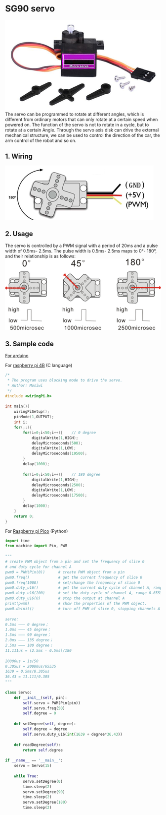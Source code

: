 # SG90 servo    
![Img](../../_static/common_resource/sg90_servo/1img.png)    
The servo can be programmed to rotate at different angles, which is different from ordinary motors that can only rotate at a certain speed when powered on. The function of the servo is not to rotate in a cycle, but to rotate at a certain Angle. Through the servo axis disk can drive the external mechanical structure, we can be used to control the direction of the car, the arm control of the robot and so on.      
     
## 1. Wiring   
![Img](../../_static/common_resource/sg90_servo/2img.png)     

## 2. Usage       
The servo is controlled by a PWM signal with a period of 20ms and a pulse width of 0.5ms- 2.5ms. The pulse width is 0.5ms- 2.5ms maps to 0°- 180°, and their relationship is as follows:     
![Img](../../_static/common_resource/sg90_servo/3img.png)    

## 3. Sample code      
[For arduino](https://reference.arduino.cc/reference/en/libraries/servo/)       

For [raspberry pi 4B](../../raspberry/R1D0000_raspberry_pi4/R1D0000_raspberry_pi4.md) (C language)
```C language
/*    
 * The program uses blocking mode to drive the servo.       
 * Author: Mosiwi    
 */
#include <wiringPi.h>

int main(){
	wiringPiSetup();
	pinMode(1,OUTPUT);
	int i;
	for(;;){
		for(i=0;i<50;i++){    // 0 degree
		    digitalWrite(1,HIGH);
		    delayMicroseconds(500);
		    digitalWrite(1,LOW);
            delayMicroseconds(19500);
		}
		delay(1000);

		for(i=0;i<50;i++){    // 180 degree
		    digitalWrite(1,HIGH);
		    delayMicroseconds(2500);
		    digitalWrite(1,LOW);
	        delayMicroseconds(17500);	
		}
        delay(1000);	
	}
	return 0;
}
```

For [Raspberry pi Pico](../../raspberry/R1D0001_raspberry_pico/R1D0001_raspberry_pico.md) (Python)
```Python
import time
from machine import Pin, PWM

"""
# create PWM object from a pin and set the frequency of slice 0
# and duty cycle for channel A
pwm0 = PWM(Pin(0))      # create PWM object from a pin
pwm0.freq()             # get the current frequency of slice 0
pwm0.freq(1000)         # set/change the frequency of slice 0
pwm0.duty_u16()         # get the current duty cycle of channel A, range 0-65535
pwm0.duty_u16(200)      # set the duty cycle of channel A, range 0-65535
pwm0.duty_u16(0)        # stop the output at channel A
print(pwm0)             # show the properties of the PWM object.
pwm0.deinit()           # turn off PWM of slice 0, stopping channels A and B

servo:
0.5ms ——— 0 degree；
1.0ms ——— 45 degree；
1.5ms ——— 90 degree；
2.0ms ——— 135 degree；
2.5ms ——— 180 degree；
11.111us = (2.5ms - 0.5ms)/180

20000us = 1s/50 
0.305us = 20000us/65535
1639 = 0.5ms/0.305us
36.43 = 11.111/0.305
"""

class Servo:
    def __init__(self, pin):
        self.servo = PWM(Pin(pin))
        self.servo.freq(50)
        self.degree = 0

    def setDegree(self, degree):
        self.degree = degree
        self.servo.duty_u16(int(1639 + degree*36.43))
        
    def readDegree(self):
        return self.degree

if __name__ == '__main__':
    servo = Servo(15)

    while True:
        servo.setDegree(0)
        time.sleep(2)
        servo.setDegree(90)
        time.sleep(2) 
        servo.setDegree(180)
        time.sleep(2)

```
